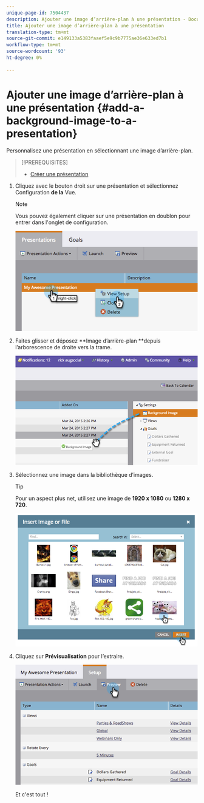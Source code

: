 ```yaml
---
unique-page-id: 7504437
description: Ajouter une image d’arrière-plan à une présentation - Documentation sur le marketing - Documentation sur le produit
title: Ajouter une image d’arrière-plan à une présentation
translation-type: tm+mt
source-git-commit: e149133a5383faaef5e9c9b7775ae36e633ed7b1
workflow-type: tm+mt
source-wordcount: '93'
ht-degree: 0%

---
```



# Ajouter une image d’arrière-plan à une présentation {#add-a-background-image-to-a-presentation}

Personnalisez une présentation en sélectionnant une image d’arrière-plan.

>[!PREREQUISITES]
>
>* [Créer une présentation](create-a-presentation.md)

>



1. Cliquez avec le bouton droit sur une présentation et sélectionnez Configuration **de la** Vue.

   >[!NOTE]
   >
   >Vous pouvez également cliquer sur une présentation en doublon pour entrer dans l&#39;onglet de configuration.

   ![](assets/image2015-3-24-14-3a36-3a52.png)

1. Faites glisser et déposez **Image d’arrière-plan **depuis l’arborescence de droite vers la trame.

   ![](assets/image2015-3-24-14-3a39-3a40.png)

1. Sélectionnez une image dans la bibliothèque d’images.

   >[!TIP]
   >
   >Pour un aspect plus net, utilisez une image de **1920 x 1080** ou **1280 x 720**.

   ![](assets/image2015-3-24-14-3a47-3a57.png)

1. Cliquez sur **Prévisualisation** pour l’extraire.

   ![](assets/image2015-3-24-14-3a51-3a1.png)

   Et c&#39;est tout !

